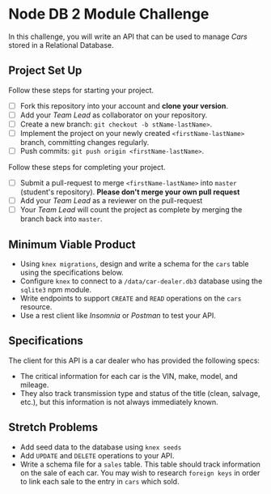 # Node DB 2 Module Challenge

In this challenge, you will write an API that can be used to manage _Cars_ stored in a Relational Database.

## Project Set Up

Follow these steps for starting your project.

-   [ ] Fork this repository into your account and **clone your version**.
-   [ ] Add your _Team Lead_ as collaborator on your repository.
-   [ ] Create a new branch: `git checkout -b stName-lastName>`.
-   [ ] Implement the project on your newly created `<firstName-lastName>` branch, committing changes regularly.
-   [ ] Push commits: `git push origin <firstName-lastName>`.

Follow these steps for completing your project.

-   [ ] Submit a pull-request to merge `<firstName-lastName>` into `master` (student's repository). **Please don't merge your own pull request**
-   [ ] Add your _Team Lead_ as a reviewer on the pull-request
-   [ ] Your _Team Lead_ will count the project as complete by merging the branch back into `master`.

## Minimum Viable Product

-   Using `knex migrations`, design and write a schema for the `cars` table using the specifications below.
-   Configure `knex` to connect to a `/data/car-dealer.db3` database using the `sqlite3` npm module.
-   Write endpoints to support `CREATE` and `READ` operations on the `cars` resource.
-   Use a rest client like _Insomnia_ or _Postman_ to test your API.

## Specifications

The client for this API is a car dealer who has provided the following specs:

-   The critical information for each car is the VIN, make, model, and mileage.
-   They also track transmission type and status of the title (clean, salvage, etc.), but this information is not always immediately known.

## Stretch Problems

-   Add seed data to the database using `knex seeds`
-   Add `UPDATE` and `DELETE` operations to your API.
-   Write a schema file for a `sales` table. This table should track information on the sale of each car. You may wish to research `foreign keys` in order to link each sale to the entry in `cars` which sold.
